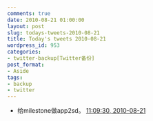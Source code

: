 ```yaml
---
comments: true
date: 2010-08-21 01:00:00
layout: post
slug: todays-tweets-2010-08-21
title: Today's tweets 2010-08-21
wordpress_id: 953
categories:
- twitter-backup[Twitter备份]
post_format:
- Aside
tags:
- backup
- twitter
---
```





  * 给milestone做app2sd。 [11:09:30, 2010-08-21](http://twitter.com/gfrog/statuses/21717192531)




